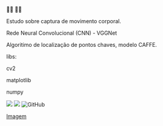 🧠️🤖️
🐍️🤓️


Estudo sobre captura de movimento corporal.

Rede Neural Convolucional (CNN) - VGGNet

Algoritimo de localização de pontos chaves, modelo CAFFE.

libs:

cv2

matplotlib

numpy 



![](https://img.shields.io/badge/opencv-4.5.2.54-informational?style=flat&logo=python&logoColor=white&color=blue)
![](https://img.shields.io/badge/python-3.9-informational?style=flat&logo=python&logoColor=white&color=blue)  ![GitHub](https://img.shields.io/badge/licence-GPL%203%200-GREE) 

 [Imagem]( https://pixabay.com/pt/photos/monge-harmonia-escadas-mosteiro-4735530/)

